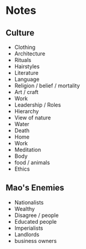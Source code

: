 # Notes

## Culture

- Clothing
- Architecture
- Rituals
- Hairstyles
- Literature
- Language
- Religion / belief / mortality
- Art / craft
- Work
- Leadership / Roles
- Hierarchy
- View of nature
- Water
- Death
- Home
- Work
- Meditation
- Body
- food / animals
- Ethics

## Mao's Enemies

- Nationalists
- Wealthy
- Disagree / people
- Educated people
- Imperialists
- Landlords
- business owners
